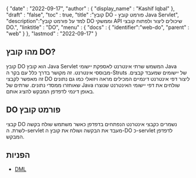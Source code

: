 {
  "date" : "2022-09-17",
  "author" : {
    "display_name" : "Kashif Iqbal"
},
  "draft" : "false",
  "toc" : true,
  "title" :"קובץ DO - פורמט קובץ Java Servlet",
  "description":"למד על פורמט קובץ DO וממשקי API שיכולים ליצור ולפתוח קובצי DO.",
  "linktitle" : "DO",
  "menu" : {
    "docs" : {
      "identifier":"web-do",
      "parent" : "web"
}
},
  "lastmod" : "2022-09-17"
}

## מהו קובץ DO?

קובץ DO הוא קובץ Java Servlet המשמש שרתי אינטרנט לאספקת יישומי Java מבוססי אינטרנט. זה מקושר בדרך כלל עם בקר ה-Struts של יישומים שמעבד קבצים. זה מאפשר לקבצי DO ליצור דפי אינטרנט דינמיים המכילים מראה ויזואלי כמו גם נתונים שאוחזרו ממסדי נתונים. שרתים של Java שולחים את דפי יישומי האינטרנט שנוצרו באופן דינמי לדפדפן המבקש להציג אותם.

## DO פורמט קובץ

קבצי DO נשמרים כקבצי אינטרנט הנפתחים בדפדפן כאשר משתמש שולח בקשה לשרת. ה-servlet מעבד את הבקשה ושולח את קובץ ה-DO כ-servlet לדפדפן המבקש.

## הפניות

* [DML](https://www.upi.pr.it/docs/dynref/pdreferencep8.htm)

